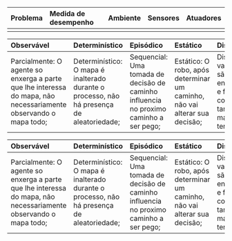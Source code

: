 
|Problema          | Medida de desempenho     | Ambiente     | Sensores | Atuadores|
|:-----------------|:-------------------------|:-------------|:---------|:---------|
|                  |                          |              |          |          |


|Observável|Determinístico|Episódico|Estático|Discreto|Multiagente|
|:---------|:-------------|:--------|:-------|:-------|:----------|
|Parcialmente: O agente so enxerga a parte que lhe interessa do mapa, não necessariamente observando o mapa todo;|Determinístico: O mapa é inalterado durante o processo, não há presença de aleatoriedade;|Sequencial: Uma tomada de decisão de caminho influencia no proximo caminho a ser pego;|Estático: O robo, após determinar um caminho, não vai alterar sua decisão;|Discreto: As variáveis são enumeráveis e finitas como peso, tamanho do mapa e terrenos;|Unico: Apenas o robô;|


|Observável|Determinístico|Episódico|Estático|Discreto|Multiagente|
|:---------|:-------------|:--------|:-------|:-------|:----------|
|Parcialmente: O agente so enxerga a parte que lhe interessa do mapa, não necessariamente observando o mapa todo;|Determinístico: O mapa é inalterado durante o processo, não há presença de aleatoriedade;|Sequencial: Uma tomada de decisão de caminho influencia no proximo caminho a ser pego;|Estático: O robo, após determinar um caminho, não vai alterar sua decisão;|Discreto: As variáveis são enumeráveis e finitas como peso, tamanho do mapa e terrenos;|Unico: Apenas o robô;|
